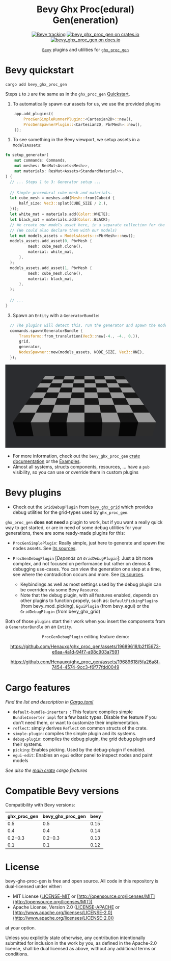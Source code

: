 <div align="center">

# Bevy Ghx Proc(edural) Gen(eneration)

[![Bevy tracking](https://img.shields.io/badge/Bevy%20tracking-released%20version-lightblue)](https://github.com/bevyengine/bevy/blob/main/docs/plugins_guidelines.md#main-branch-tracking)
[![bevy_ghx_proc_gen on crates.io](https://img.shields.io/crates/v/ghx_proc_gen)](https://crates.io/crates/bevy_ghx_proc_gen)
[![bevy_ghx_proc_gen on docs.io](https://docs.rs/bevy_ghx_proc_gen/badge.svg)](https://docs.rs/bevy_ghx_proc_gen)


[`Bevy`](https://github.com/bevyengine/bevy) plugins and utilities for [`ghx_proc_gen`](../README.md)

</div>

# Bevy quickstart

```
cargo add bevy_ghx_proc_gen
```

Steps `1` to `3` are the same as in the `ghx_proc_gen`  [Quickstart](../README.md#quickstart).
1) To automatically spawn our assets for us, we use the provided plugins
```rust
    app.add_plugins((
        ProcGenSimpleRunnerPlugin::<Cartesian2D>::new(),
        ProcGenSpawnerPlugin::<Cartesian2D, PbrMesh>::new(),
    ));
```
1) To see something in the Bevy viewport, we setup assets in a `ModelsAssets`:
```rust
fn setup_generator(
    mut commands: Commands,
    mut meshes: ResMut<Assets<Mesh>>,
    mut materials: ResMut<Assets<StandardMaterial>>,
) {
  // ... Steps 1 to 3: Generator setup ...

  // Simple procedural cube mesh and materials.
  let cube_mesh = meshes.add(Mesh::from(Cuboid {
      half_size: Vec3::splat(CUBE_SIZE / 2.),
  }));
  let white_mat = materials.add(Color::WHITE);
  let black_mat = materials.add(Color::BLACK);
  // We create our models asset here, in a separate collection for the sake of simplicity.
  // (We could also declare them with our models)
  let mut models_assets = ModelsAssets::<PbrMesh>::new();
  models_assets.add_asset(0, PbrMesh {
          mesh: cube_mesh.clone(),
          material: white_mat,
      },
  );
  models_assets.add_asset(1, PbrMesh {
          mesh: cube_mesh.clone(),
          material: black_mat,
      },
  );

  // ...
}
```
3) Spawn an `Entity` with a `GeneratorBundle`:
```rust
  // The plugins will detect this, run the generator and spawn the nodes. 
  commands.spawn(GeneratorBundle {
      Transform::from_translation(Vec3::new(-4., -4., 0.)),
      grid,
      generator,
      NodesSpawner::new(models_assets, NODE_SIZE, Vec3::ONE),
  });
```
<p align="center">
  <img alt="bevy_chess_board_pattern" src="../docs/assets/bevy_chess_board_pattern.png">
</p>

- For more information, check out the `bevy_ghx_proc_gen` [crate documentation](https://docs.rs/bevy_ghx_proc_gen/latest/bevy_ghx_proc_gen) or the [Examples](../README.md#examples).
- Almost all systems, structs components, resources, ... have a `pub` visibility, so you can use or override them in custom plugins

# Bevy plugins

- Check out the `GridDebugPlugin` from [`bevy_ghx_grid`](https://github.com/Henauxg/bevy_ghx_grid) which provides debug utilities for the grid-types used by `ghx_proc_gen`.

`ghx_proc_gen` **does not need** a plugin to work, but if you want a really quick way to get started, or are in need of some debug utilities for your generations, there are some ready-made plugins for this:

- `ProcGenSimplePlugin`: Really simple, just here to generate and spawn the nodes assets. See [its sources](src/gen/simple_plugin.rs).

- `ProcGenDebugPlugin` [*Depends on `GridDebugPlugin`*]: Just a bit more complex, and not focused on performance but rather on demos & debugging use-cases. You can view the generation one step at a time, see where the contradiction occurs and more. See [its sources](src/gen/debug_plugin.rs).
  - Keybindings as well as most settings used by the debug plugin can be overriden via some Bevy `Resource`.
  - Note that the debug plugin, with all features enabled, depends on other plugins to function propely, such as: `DefaultPickingPlugins` (from bevy_mod_picking), `EguiPlugin` (from bevy_egui) or the `GridDebugPlugin` (from bevy_ghx_grid)

Both of those `plugins` start their work when you insert the components from a `GeneratorBundle` on an `Entity`.

<div align="center">
  
`ProcGenDebugPlugin` editing feature demo:
  
https://github.com/Henauxg/ghx_proc_gen/assets/19689618/b2f15673-e6aa-4a1d-94f7-a98c903a7591

https://github.com/Henauxg/ghx_proc_gen/assets/19689618/5fa26a8f-7454-4574-9cc3-f6f77fdd0049

</div>

# Cargo features

*Find the list and description in [Cargo.toml](Cargo.toml)*

- `default-bundle-inserters `: This feature compiles simple `BundleInserter impl` for a few basic types. Disable the feature if you don't need them, or want to customize their implementation.
- `reflect`: simply derives `Reflect` on common structs of the crate.
- `simple-plugin`: compiles the simple plugin and its systems.
- `debug-plugin`: compiles the debug plugin, the grid debug plugin and their systems.
- `picking`: Enables picking. Used by the debug-plugin if enabled.
- `egui-edit`: Enables an `egui` editor panel to inspect nodes and paint models

*See also the [main crate](../README.md#cargo-features) cargo features*

# Compatible Bevy versions

Compatibility with Bevy versions:

| ghx_proc_gen | bevy_ghx_proc_gen | bevy |
| :----------- | :---------------- | :--- |
| 0.5          | 0.5               | 0.15 |
| 0.4          | 0.4               | 0.14 |
| 0.2-0.3      | 0.2-0.3           | 0.13 |
| 0.1          | 0.1               | 0.12 |

# License

bevy-ghx-proc-gen is free and open source. All code in this repository is dual-licensed under either:

* MIT License ([LICENSE-MIT](../LICENSE-MIT) or [http://opensource.org/licenses/MIT](http://opensource.org/licenses/MIT))
* Apache License, Version 2.0 ([LICENSE-APACHE](../LICENSE-APACHE) or [http://www.apache.org/licenses/LICENSE-2.0](http://www.apache.org/licenses/LICENSE-2.0))

at your option.

Unless you explicitly state otherwise, any contribution intentionally submitted for inclusion in the work by you, as defined in the Apache-2.0 license, shall be dual licensed as above, without any additional terms or conditions.
